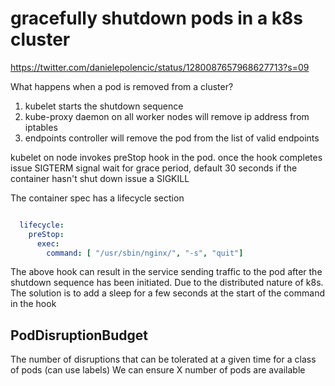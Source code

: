 # gracefully shutdown pods in a k8s cluster

https://twitter.com/danielepolencic/status/1280087657968627713?s=09

What happens when a pod is removed from a cluster?

1. kubelet starts the shutdown sequence
2. kube-proxy daemon on all worker nodes will remove ip address from iptables
3. endpoints controller will remove the pod from the list of valid endpoints

kubelet on node invokes preStop hook in the pod.
once the hook completes issue SIGTERM signal
wait for grace period, default 30 seconds
if the container hasn't shut down issue a SIGKILL

The container spec has a lifecycle section

```yaml

  lifecycle:
    preStop:
      exec:
        command: [ "/usr/sbin/nginx/", "-s", "quit"]

```

The above hook can result in the service sending traffic to the pod after the shutdown sequence has been initiated.
Due to the distributed nature of k8s.
The solution is to add a sleep for a few seconds at the start of the command in the hook

## PodDisruptionBudget

The number of disruptions that can be tolerated at a given time for a class of pods (can use labels)
We can ensure X number of pods are available
